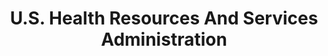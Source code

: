 ---
# This topic lives at
# https://digital.gov/topics/us-health-resources-and-services-administration

# Topic Title
title: "U.S. Health Resources And Services Administration"

# description — keep it short and clear
# summary: ""

# Weight
weight: 1

# For more information on managing topics,
# see https://github.com/GSA/digitalgov.gov/wiki/topics
---